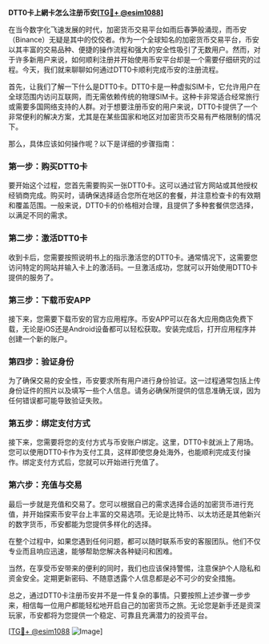 **DTT0卡上網卡怎么注册币安[[TG💪+ @esim1088](https://t.me/s/esim1088)]**

在当今数字化飞速发展的时代，加密货币交易平台如雨后春笋般涌现，而币安（Binance）无疑是其中的佼佼者。作为一个全球知名的加密货币交易平台，币安以其丰富的交易品种、便捷的操作流程和强大的安全性吸引了无数用户。然而，对于许多新用户来说，如何顺利注册并开始使用币安平台却是一个需要仔细研究的过程。今天，我们就来聊聊如何通过DTT0卡顺利完成币安的注册流程。

首先，让我们了解一下什么是DTT0卡。DTT0卡是一种虚拟SIM卡，它允许用户在全球范围内访问互联网，而无需依赖传统的物理SIM卡。这种卡非常适合经常旅行或需要多国网络支持的人群。对于想要注册币安的用户来说，DTT0卡提供了一个非常便利的解决方案，尤其是在某些国家和地区对加密货币交易有严格限制的情况下。

那么，具体应该如何操作呢？以下是详细的步骤指南：

### 第一步：购买DTT0卡

要开始这个过程，您首先需要购买一张DTT0卡。这可以通过官方网站或其他授权经销商完成。购买时，请确保选择适合您所在地区的套餐，并注意检查卡的有效期和覆盖范围。一般来说，DTT0卡的价格相对合理，且提供了多种套餐供您选择，以满足不同的需求。

### 第二步：激活DTT0卡

收到卡后，您需要按照说明书上的指示激活您的DTT0卡。通常情况下，这需要您访问特定的网站并输入卡上的激活码。一旦激活成功，您就可以开始使用DTT0卡提供的服务了。

### 第三步：下载币安APP

接下来，您需要下载币安的官方应用程序。币安APP可以在各大应用商店免费下载，无论是iOS还是Android设备都可以轻松获取。安装完成后，打开应用程序并创建一个新的账户。

### 第四步：验证身份

为了确保交易的安全性，币安要求所有用户进行身份验证。这一过程通常包括上传身份证件的照片以及填写一些个人信息。请务必确保所提供的信息准确无误，因为任何错误都可能导致验证失败。

### 第五步：绑定支付方式

接下来，您需要将您的支付方式与币安账户绑定。这里，DTT0卡就派上了用场。您可以使用DTT0卡作为支付工具，这样即使您身处海外，也能顺利完成支付操作。绑定支付方式后，您就可以开始进行充值了。

### 第六步：充值与交易

最后一步就是充值和交易了。您可以根据自己的需求选择合适的加密货币进行充值，并开始探索币安平台上丰富的交易选项。无论是比特币、以太坊还是其他新兴的数字货币，币安都能为您提供多样化的选择。

在整个过程中，如果您遇到任何问题，都可以随时联系币安的客服团队。他们不仅专业而且响应迅速，能够帮助您解决各种疑问和困难。

当然，在享受币安带来的便利的同时，我们也应该保持警惕，注意保护个人隐私和资金安全。定期更新密码、不随意透露个人信息都是必不可少的安全措施。

总之，通过DTT0卡注册币安并不是一件复杂的事情。只要按照上述步骤一步步来，相信每一位用户都能轻松地开启自己的加密货币之旅。无论您是新手还是资深玩家，币安都将为您提供一个稳定、可靠且充满潜力的投资平台。

[[TG💪+ @esim1088](https://t.me/s/esim1088) ![Image](https://i.postimg.cc/4NQfJmqS/Snipaste-2025-05-13-00-14-12.png)]